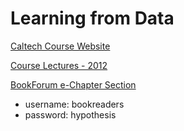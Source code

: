 # Learning from Data

[Caltech Course Website](http://amlbook.com/)

[Course Lectures - 2012](https://www.youtube.com/playlist?list=PLnIDYuXHkit4LcWjDe0EwlE57WiGlBs08)

[BookForum e-Chapter Section](http://book.caltech.edu/bookforum/forumdisplay.php?f=148)
- username: bookreaders
- password: hypothesis